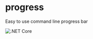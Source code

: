 # progress
Easy to use command line progress bar

![.NET Core](https://github.com/wiezykrwi/progress/workflows/.NET%20Core/badge.svg)
